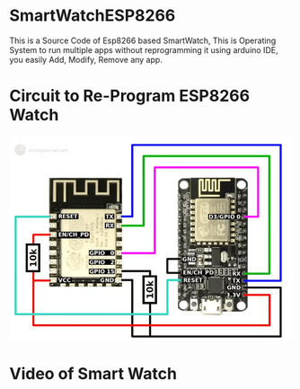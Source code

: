 # SmartWatchESP8266
This is a Source Code of Esp8266 based SmartWatch, This is Operating System to run multiple apps without reprogramming it using arduino IDE, you easily Add, Modify, Remove any app.

# Circuit to Re-Program ESP8266 Watch
<img src="esp8266.png"><br>

# Video of Smart Watch
<vid src="Video.mp4"><br>
